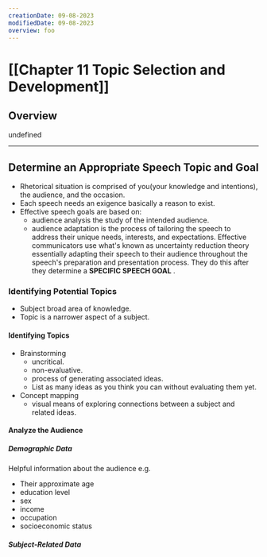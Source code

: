 ```yaml
---
creationDate: 09-08-2023
modifiedDate: 09-08-2023
overview: foo
---
```

# <span id="c"><a>[[Chapter 11 Topic Selection and Development]]</a></span>
## <span id="sc">Overview</span>
undefined

---
## <span id="sc">Determine an Appropriate Speech Topic and Goal</span>
- <span id="i">Rhetorical situation</span> is comprised of you(your knowledge and intentions), the audience, and the occasion.
- Each speech needs an <span id="i">exigence</span> basically a reason to exist.
- Effective speech goals are based on:
	- <span id="i">audience analysis</span> the study of the intended audience.
	- <span id="i">audience adaptation</span> is the process of tailoring the speech to address their unique needs, interests, and expectations.
Effective communicators use what's known as <span id="i">uncertainty reduction theory</span> essentially adapting their speech to their audience throughout the speech's preparation and presentation process. They do this after they determine a **SPECIFIC SPEECH GOAL** . 
### <span id="sec">Identifying Potential Topics</span>
- <span id="i">Subject</span> broad area of knowledge.
- <span id="i">Topic</span> is a narrower aspect of a subject.
#### <span id="ssec">Identifying Topics</span>
- <span id="i">Brainstorming</span>
	- uncritical.
	- non-evaluative.
	- process of generating associated ideas.
	- <span id="i">List as many ideas as you think you can without evaluating them yet.</span>
- <span id="i">Concept mapping</span>
	- visual means of exploring connections between a subject and related ideas.
#### <span id="ssec">Analyze the Audience</span>
##### <span id="sp">Demographic Data</span>

Helpful information about the audience
e.g.
- Their approximate age
- education level
- sex
- income
- occupation
- socioeconomic status
##### <span id="sp">Subject-Related Data</span>

